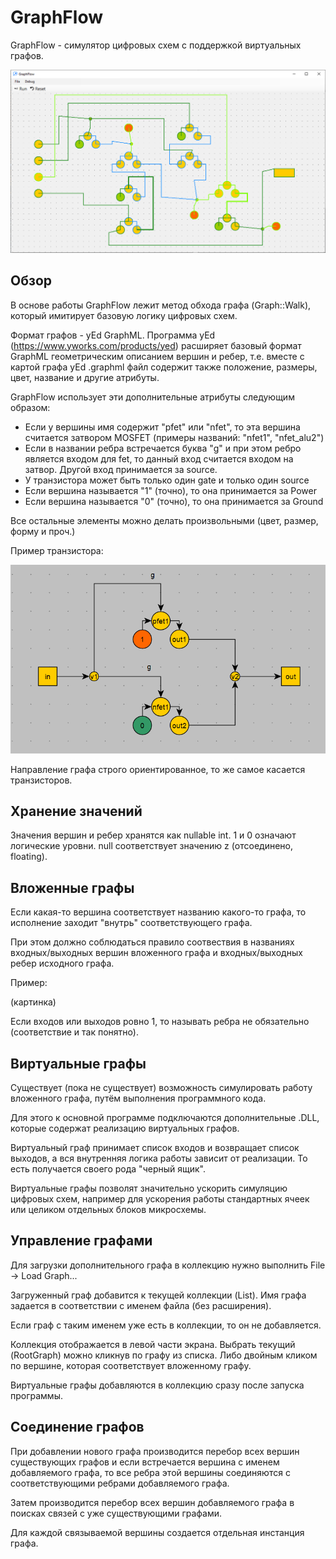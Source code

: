 # GraphFlow

GraphFlow - симулятор цифровых схем с поддержкой виртуальных графов.

![demo](ScreenShots/demo.png)

## Обзор

В основе работы GraphFlow лежит метод обхода графа (Graph::Walk), который имитирует базовую логику цифровых схем.

Формат графов - yEd GraphML. Программа yEd (https://www.yworks.com/products/yed) расширяет базовый формат GraphML геометрическим описанием вершин и ребер, т.е.
вместе с картой графа yEd .graphml файл содержит также положение, размеры, цвет, название и другие атрибуты.

GraphFlow использует эти дополнительные атрибуты следующим образом:
- Если у вершины имя содержит "pfet" или "nfet", то эта вершина считается затвором MOSFET (примеры названий: "nfet1", "nfet_alu2")
- Если в названии ребра встречается буква "g" и при этом ребро является входом для fet, то данный вход считается входом на затвор. Другой вход принимается за source.
- У транзистора может быть только один gate и только один source
- Если вершина называется "1" (точно), то она принимается за Power
- Если вершина называется "0" (точно), то она принимается за Ground

Все остальные элементы можно делать произвольными (цвет, размер, форму и проч.)

Пример транзистора:

![not](ScreenShots/not.png)

Направление графа строго ориентированное, то же самое касается транзисторов.

## Хранение значений

Значения вершин и ребер хранятся как nullable int. 1 и 0 означают логические уровни. null соответствует значению z (отсоединено, floating).

## Вложенные графы

Если какая-то вершина соответствует названию какого-то графа, то исполнение заходит "внутрь" соответствующего графа.

При этом должно соблюдаться правило соотвествия в названиях входных/выходных вершин вложенного графа и входных/выходных ребер исходного графа.

Пример:

(картинка)

Если входов или выходов ровно 1, то называть ребра не обязательно (соответствие и так понятно).

## Виртуальные графы

Существует (пока не существует) возможность симулировать работу вложенного графа, путём выполнения программного кода.

Для этого к основной программе подключаются дополнительные .DLL, которые содержат реализацию виртуальных графов.

Виртуальный граф принимает список входов и возвращает список выходов, а вся внутренняя логика работы зависит от реализации. То есть получается своего рода "черный ящик".

Виртуальные графы позволят значительно ускорить симуляцию цифровых схем, например для ускорения работы стандартных ячеек или целиком отдельных блоков микросхемы.

## Управление графами

Для загрузки дополнительного графа в коллекцию нужно выполнить File -> Load Graph...

Загруженный граф добавится к текущей коллекции (List<Graph>). Имя графа задается в соответствии с именем файла (без расширения).

Если граф с таким именем уже есть в коллекции, то он не добавляется.

Коллекция отображается в левой части экрана. Выбрать текущий (RootGraph) можно кликнув по графу из списка. Либо двойным кликом по вершине, которая соответствует вложенному графу.

Виртуальные графы добавляются в коллекцию сразу после запуска программы.

## Соединение графов

При добавлении нового графа производится перебор всех вершин существующих графов и если встречается вершина с именем добавляемого графа,
то все ребра этой вершины соединяются с соответствующими ребрами добавляемого графа.

Затем производится перебор всех вершин добавляемого графа в поисках связей с уже существующими графами.

Для каждой связываемой вершины создается отдельная инстанция графа.
